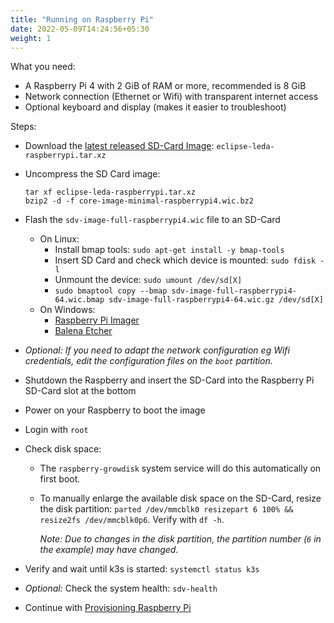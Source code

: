 ```yaml
---
title: "Running on Raspberry Pi"
date: 2022-05-09T14:24:56+05:30
weight: 1
---
```


What you need:
- A Raspberry Pi 4 with 2 GiB of RAM or more, recommended is 8 GiB
- Network connection (Ethernet or Wifi) with transparent internet access
- Optional keyboard and display (makes it easier to troubleshoot)

Steps:
- Download the [latest released SD-Card Image](/leda/docs/general-usage/download-releases/): `eclipse-leda-raspberrypi.tar.xz`
- Uncompress the SD Card image:

      tar xf eclipse-leda-raspberrypi.tar.xz
      bzip2 -d -f core-image-minimal-raspberrypi4.wic.bz2

- Flash the `sdv-image-full-raspberrypi4.wic` file to an SD-Card
  - On Linux:
     - Install bmap tools: `sudo apt-get install -y bmap-tools`
     - Insert SD Card and check which device is mounted: `sudo fdisk -l`
     - Unmount the device: `sudo umount /dev/sd[X]`
     - `sudo bmaptool copy --bmap sdv-image-full-raspberrypi4-64.wic.bmap sdv-image-full-raspberrypi4-64.wic.gz /dev/sd[X]`
  - On Windows: 
     - [Raspberry Pi Imager](https://www.raspberrypi.org/documentation/installation/installing-images/)
     - [Balena Etcher](https://www.balena.io/etcher/)
- *Optional: If you need to adapt the network configuration eg Wifi credentials, edit the configuration files on the `boot` partition.*
- Shutdown the Raspberry and insert the SD-Card into the Raspberry Pi SD-Card slot at the bottom
- Power on your Raspberry to boot the image
- Login with `root`
- Check disk space:
  - The `raspberry-growdisk` system service will do this automatically on first boot.
  - To manually enlarge the available disk space on the SD-Card, resize the disk partition: `parted /dev/mmcblk0 resizepart 6 100% && resize2fs /dev/mmcblk0p6`. Verify with `df -h`.
  
    *Note: Due to changes in the disk partition, the partition number (`6` in the example) may have changed.*
- Verify and wait until k3s is started: `systemctl status k3s`
- *Optional:* Check the system health: `sdv-health`
- Continue with [Provisioning Raspberry Pi](/leda/docs/device-provisioning/provisioning-raspi/)